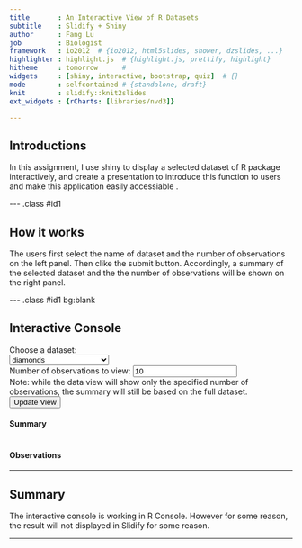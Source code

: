 ```yaml
---
title       : An Interactive View of R Datasets
subtitle    : Slidify + Shiny
author      : Fang Lu
job         : Biologist
framework   : io2012  # {io2012, html5slides, shower, dzslides, ...}
highlighter : highlight.js  # {highlight.js, prettify, highlight}
hitheme     : tomorrow      # 
widgets     : [shiny, interactive, bootstrap, quiz]  # {}
mode        : selfcontained # {standalone, draft}
knit        : slidify::knit2slides
ext_widgets : {rCharts: [libraries/nvd3]}

---  
```


## Introductions

In this assignment, I use shiny to display a selected dataset of R package interactively, and create a presentation to introduce this function to users and make this application easily accessiable .

---  .class #id1

## How it works
The users first select the name of dataset and the number of  observations on the left panel. Then clike the submit button. Accordingly, a summary of the selected dataset and the the number of observations will be shown on the right panel.

---  .class #id1 bg:blank

## Interactive Console
<div class="row-fluid">
  <div class="container-fluid">
    <div class="col-sm-4">
      <form class="well">
        <div class="form-group shiny-input-container">
          <label class="control-label" for="dataset">Choose a dataset:</label>
          <div>
            <select id="dataset"><option value="diamonds" selected>diamonds</option>
<option value="economics">economics</option>
<option value="economics_long">economics_long</option>
<option value="faithfuld">faithfuld</option>
<option value="luv_colours">luv_colours</option>
<option value="midwest">midwest</option>
<option value="mpg">mpg</option>
<option value="msleep">msleep</option>
<option value="presidential">presidential</option>
<option value="seals">seals</option>
<option value="txhousing">txhousing</option>
<option value="AirPassengers">AirPassengers</option>
<option value="BJsales">BJsales</option>
<option value="BJsales.lead (BJsales)">BJsales.lead (BJsales)</option>
<option value="BOD">BOD</option>
<option value="CO2">CO2</option>
<option value="ChickWeight">ChickWeight</option>
<option value="DNase">DNase</option>
<option value="EuStockMarkets">EuStockMarkets</option>
<option value="Formaldehyde">Formaldehyde</option>
<option value="HairEyeColor">HairEyeColor</option>
<option value="Harman23.cor">Harman23.cor</option>
<option value="Harman74.cor">Harman74.cor</option>
<option value="Indometh">Indometh</option>
<option value="InsectSprays">InsectSprays</option>
<option value="JohnsonJohnson">JohnsonJohnson</option>
<option value="LakeHuron">LakeHuron</option>
<option value="LifeCycleSavings">LifeCycleSavings</option>
<option value="Loblolly">Loblolly</option>
<option value="Nile">Nile</option>
<option value="Orange">Orange</option>
<option value="OrchardSprays">OrchardSprays</option>
<option value="PlantGrowth">PlantGrowth</option>
<option value="Puromycin">Puromycin</option>
<option value="Seatbelts">Seatbelts</option>
<option value="Theoph">Theoph</option>
<option value="Titanic">Titanic</option>
<option value="ToothGrowth">ToothGrowth</option>
<option value="UCBAdmissions">UCBAdmissions</option>
<option value="UKDriverDeaths">UKDriverDeaths</option>
<option value="UKgas">UKgas</option>
<option value="USAccDeaths">USAccDeaths</option>
<option value="USArrests">USArrests</option>
<option value="USJudgeRatings">USJudgeRatings</option>
<option value="USPersonalExpenditure">USPersonalExpenditure</option>
<option value="UScitiesD">UScitiesD</option>
<option value="VADeaths">VADeaths</option>
<option value="WWWusage">WWWusage</option>
<option value="WorldPhones">WorldPhones</option>
<option value="ability.cov">ability.cov</option>
<option value="airmiles">airmiles</option>
<option value="airquality">airquality</option>
<option value="anscombe">anscombe</option>
<option value="attenu">attenu</option>
<option value="attitude">attitude</option>
<option value="austres">austres</option>
<option value="beaver1 (beavers)">beaver1 (beavers)</option>
<option value="beaver2 (beavers)">beaver2 (beavers)</option>
<option value="cars">cars</option>
<option value="chickwts">chickwts</option>
<option value="co2">co2</option>
<option value="crimtab">crimtab</option>
<option value="discoveries">discoveries</option>
<option value="esoph">esoph</option>
<option value="euro">euro</option>
<option value="euro.cross (euro)">euro.cross (euro)</option>
<option value="eurodist">eurodist</option>
<option value="faithful">faithful</option>
<option value="fdeaths (UKLungDeaths)">fdeaths (UKLungDeaths)</option>
<option value="freeny">freeny</option>
<option value="freeny.x (freeny)">freeny.x (freeny)</option>
<option value="freeny.y (freeny)">freeny.y (freeny)</option>
<option value="infert">infert</option>
<option value="iris">iris</option>
<option value="iris3">iris3</option>
<option value="islands">islands</option>
<option value="ldeaths (UKLungDeaths)">ldeaths (UKLungDeaths)</option>
<option value="lh">lh</option>
<option value="longley">longley</option>
<option value="lynx">lynx</option>
<option value="mdeaths (UKLungDeaths)">mdeaths (UKLungDeaths)</option>
<option value="morley">morley</option>
<option value="mtcars">mtcars</option>
<option value="nhtemp">nhtemp</option>
<option value="nottem">nottem</option>
<option value="npk">npk</option>
<option value="occupationalStatus">occupationalStatus</option>
<option value="precip">precip</option>
<option value="presidents">presidents</option>
<option value="pressure">pressure</option>
<option value="quakes">quakes</option>
<option value="randu">randu</option>
<option value="rivers">rivers</option>
<option value="rock">rock</option>
<option value="sleep">sleep</option>
<option value="stack.loss (stackloss)">stack.loss (stackloss)</option>
<option value="stack.x (stackloss)">stack.x (stackloss)</option>
<option value="stackloss">stackloss</option>
<option value="state.abb (state)">state.abb (state)</option>
<option value="state.area (state)">state.area (state)</option>
<option value="state.center (state)">state.center (state)</option>
<option value="state.division (state)">state.division (state)</option>
<option value="state.name (state)">state.name (state)</option>
<option value="state.region (state)">state.region (state)</option>
<option value="state.x77 (state)">state.x77 (state)</option>
<option value="sunspot.month">sunspot.month</option>
<option value="sunspot.year">sunspot.year</option>
<option value="sunspots">sunspots</option>
<option value="swiss">swiss</option>
<option value="treering">treering</option>
<option value="trees">trees</option>
<option value="uspop">uspop</option>
<option value="volcano">volcano</option>
<option value="warpbreaks">warpbreaks</option>
<option value="women">women</option></select>
            <script type="application/json" data-for="dataset" data-nonempty="">{}</script>
          </div>
        </div>
        <div class="form-group shiny-input-container">
          <label for="obs">Number of observations to view:</label>
          <input id="obs" type="number" class="form-control" value="10"/>
        </div>
        <span class="help-block">Note: while the data view will show only the specified number of observations, the summary will still be based on the full dataset.</span>
        <div>
          <button type="submit" class="btn btn-primary">Update View</button>
        </div>
      </form>
    </div>
    <div class="col-sm-8">
      <h4>Summary</h4>
      <pre id="summary" class="shiny-text-output"></pre>
      <h4>Observations</h4>
      <div id="view" class="shiny-html-output"></div>
    </div>
  </div>
</div>

--- 


## Summary

The interactive console is working in R Console. However for some reason, the result will not displayed in Slidify for some reason. 

--- 

